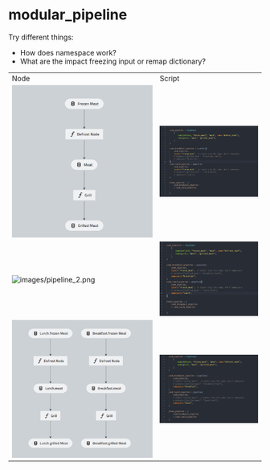 # modular_pipeline

Try different things:
* How does namespace work?
* What are the impact freezing input or remap dictionary?



|     |     |
| --- | --- |
| Node | Script |
| ![images/pipeline_1.png](images/pipeline_1.png) | ![images/code_1.png](images/code_1.png) |
| ![images/pipeline_2.png](mages/pipeline_2.png) | ![images/code_2.png](images/code_2.png) |
| ![images/pipeline_3.png](images/pipeline_3.png) | ![images/code_3.png](images/code_3.png) |